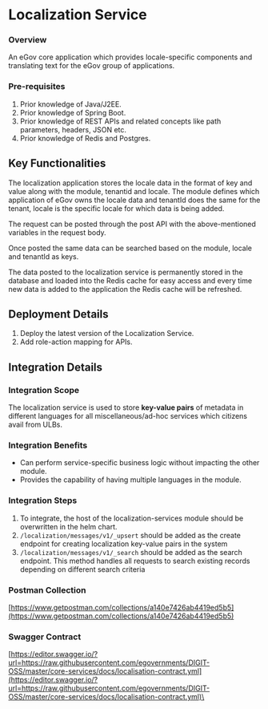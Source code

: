 # Localization Service

### Overview <a href="#overview" id="overview"></a>

An eGov core application which provides locale-specific components and translating text for the eGov group of applications.

### Pre-requisites <a href="#pre-requisites" id="pre-requisites"></a>

1. Prior knowledge of Java/J2EE.
2. Prior knowledge of Spring Boot.
3. Prior knowledge of REST APIs and related concepts like path parameters, headers, JSON etc.
4. Prior knowledge of Redis and Postgres.

## Key Functionalities <a href="#key-functionalities" id="key-functionalities"></a>

The localization application stores the locale data in the format of key and value along with the module, tenantid and locale. The module defines which application of eGov owns the locale data and tenantId does the same for the tenant, locale is the specific locale for which data is being added. &#x20;

The request can be posted through the post API with the above-mentioned variables in the request body.

Once posted the same data can be searched based on the module, locale and tenantId as keys.

The data posted to the localization service is permanently stored in the database and loaded into the Redis cache for easy access and every time new data is added to the application the Redis cache will be refreshed.

## Deployment Details <a href="#deployment-details" id="deployment-details"></a>

1. Deploy the latest version of the Localization Service.
2. Add role-action mapping for APIs.

## Integration Details <a href="#integration" id="integration"></a>

### Integration Scope <a href="#integration-scope" id="integration-scope"></a>

The localization service is used to store **key-value pairs** of metadata in different languages for all miscellaneous/ad-hoc services which citizens avail from ULBs.

### Integration Benefits <a href="#integration-benefits" id="integration-benefits"></a>

* Can perform service-specific business logic without impacting the other module.
* Provides the capability of having multiple languages in the module.

### Integration Steps <a href="#steps-to-integration" id="steps-to-integration"></a>

1. To integrate, the host of the localization-services module should be overwritten in the helm chart.
2. `/localization/messages/v1/_upsert` should be added as the create endpoint for creating localization key-value pairs in the system
3. `/localization/messages/v1/_search` should be added as the search endpoint. This method handles all requests to search existing records depending on different search criteria

### Postman Collection <a href="#postman-collection" id="postman-collection"></a>

[https://www.getpostman.com/collections/a140e7426ab4419ed5b5](https://www.getpostman.com/collections/a140e7426ab4419ed5b5)

### Swagger Contract <a href="#swagger-contract" id="swagger-contract"></a>

[https://editor.swagger.io/?url=https://raw.githubusercontent.com/egovernments/DIGIT-OSS/master/core-services/docs/localisation-contract.yml](https://editor.swagger.io/?url=https://raw.githubusercontent.com/egovernments/DIGIT-OSS/master/core-services/docs/localisation-contract.yml)\

